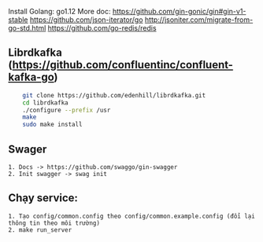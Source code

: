 Install Golang: go1.12
More doc:
https://github.com/gin-gonic/gin#gin-v1-stable
https://github.com/json-iterator/go
http://jsoniter.com/migrate-from-go-std.html
https://github.com/go-redis/redis

## Librdkafka (https://github.com/confluentinc/confluent-kafka-go)
```bash
	git clone https://github.com/edenhill/librdkafka.git
	cd librdkafka
	./configure --prefix /usr
	make
	sudo make install
```
## Swager
	1. Docs -> https://github.com/swaggo/gin-swagger
	2. Init swagger -> swag init

## Chạy service:
	1. Tạo config/common.config theo config/common.example.config (đổi lại thông tin theo môi trường)
	2. make run_server